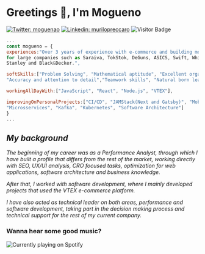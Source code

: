 # Greetings 🖖, I'm Mogueno

   [![Twitter: moguenao](https://img.shields.io/twitter/follow/Moguenao?style=social)](https://twitter.com/Moguenao)
   [![Linkedin: murilopreccaro](https://img.shields.io/badge/-Murilo%20Preccaro-blue?style=flat-square&logo=Linkedin&logoColor=white&link=https://www.linkedin.com/in/murilo-preccaro-565050169/)](https://www.linkedin.com/in/murilo-preccaro-565050169/)
   ![Visitor Badge](https://visitor-badge.laobi.icu/badge?page_id=mogueno.mogueno)
   
   ```js
...
const mogueno = {
   experiences:"Over 3 years of experience with e-commerce and building modern web applications 
   for large companies such as Saraiva, TokStok, DeGuns, ASICS, Swift, Whirlpool , 
   Stanley and Black&Decker.",
   
   softSkills:["Problem Solving", "Mathematical aptitude", "Excellent organisational and time management skills",
   "Accuracy and attention to detail","Teamwork skills", "Natural born leader"],
   
   workingAllDayWith:["JavaScript", "React", "Node.js", "VTEX"],
   
   improvingOnPersonalProjects:["CI/CD", "JAMStack(Next and Gatsby)", "Mobile Development", "Docker", "GoLang",
   "Microsservices", "Kafka", "Kubernetes", "Software Architecture"]
}
...
```

  ## _My background_
   
   _The beginning of my career was as a Performance Analyst, through which I have 
   built a profile that differs from the rest of the market, working directly with SEO, 
   UX/UI analysis, CRO focused tasks, optimization for web applications, software 
   architecture and business knowledge._

   _After that, I worked with software development, where I mainly developed projects 
   that used the VTEX e-commerce platform._
   
   _I have also acted as technical leader on both areas, performance and software 
   development, taking part in the decision making process and technical support for 
   the rest of my current company._

 ### Wanna hear some good music?
 
 ![Currently playing on Spotify](https://spotify-github-profile.vercel.app/api/view.svg?uid=12148950172&cover_image=true&theme=default)
  





   




   
  
 



